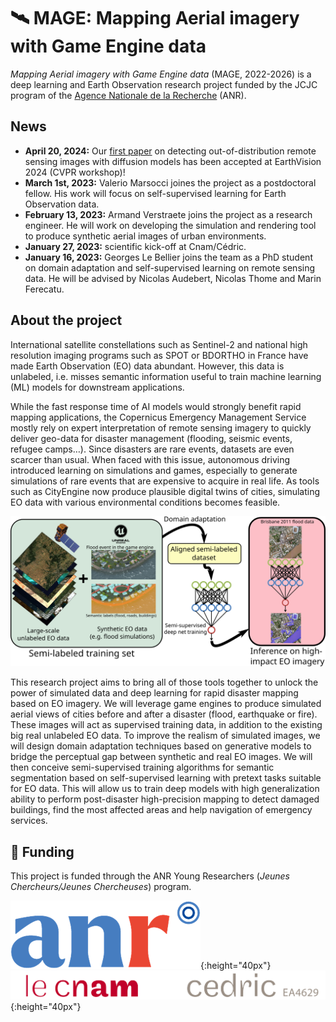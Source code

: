 # 🛰 MAGE: Mapping Aerial imagery with Game Engine data

*Mapping Aerial imagery with Game Engine data* (MAGE, 2022-2026) is a deep learning and Earth Observation research project funded by the JCJC program of the [Agence Nationale de la Recherche](https://anr.fr/) (ANR).

## News

* **April 20, 2024:** Our [first paper](publications.md) on detecting out-of-distribution remote sensing images with diffusion models has been accepted at EarthVision 2024 (CVPR workshop)!
* **March 1st, 2023:** Valerio Marsocci joines the project as a postdoctoral fellow. His work will focus on self-supervised learning for Earth Observation data.
* **February 13, 2023:** Armand Verstraete joins the project as a research engineer. He will work on developing the simulation and rendering tool to produce synthetic aerial images of urban environments.
* **January 27, 2023:** scientific kick-off at Cnam/Cédric.
* **January 16, 2023:** Georges Le Bellier joins the team as a PhD student on domain adaptation and self-supervised learning on remote sensing data. He will be advised by Nicolas Audebert, Nicolas Thome and Marin Ferecatu.

## About the project

International satellite constellations such as Sentinel-2 and national high resolution imaging programs such as SPOT or BDORTHO in France have made Earth Observation (EO) data abundant. However, this data is unlabeled, i.e. misses semantic information useful to train machine learning (ML) models for downstream applications.

While the fast response time of AI models would strongly benefit rapid mapping applications, the Copernicus Emergency Management Service mostly rely on expert interpretation of remote sensing imagery to quickly deliver geo-data for disaster management (flooding, seismic events, refugee camps…). Since disasters are rare events, datasets are even scarcer than usual. When faced with this issue, autonomous driving introduced learning on simulations and games, especially to generate simulations of rare events that are expensive to acquire in real life. As tools such as CityEngine now produce plausible digital twins of cities, simulating EO data with various environmental conditions becomes feasible.

![The MAGE project aims to design a sim2real workflow for Earth Observation. We collect large-scale unlabeled remote sensing datasets from open sources. We generate synthetic data by simulating disasters on 3D models using state-of-the-art engines such as Unreal. This mixed training set is used to train deep neural networks in semi-supervised fashion, using domain adaptation to reduce the gap between real and synthetic images. Then, we leverage the trained models on real use cases for disaster mapping.](images/MAGE_workflow.png)

This research project aims to bring all of those tools together to unlock the power of simulated data and deep learning for rapid disaster mapping based on EO imagery. We will leverage game engines to produce simulated aerial views of cities before and after a disaster (flood, earthquake or fire). These images will act as supervised training data, in addition to the existing big real unlabeled EO data. To improve the realism of simulated images, we will design domain adaptation techniques based on generative models to bridge the perceptual gap between synthetic and real EO images. We will then conceive semi-supervised training algorithms for semantic segmentation based on self-supervised learning with pretext tasks suitable for EO data. This will allow us to train deep models with high generalization ability to perform post-disaster high-precision mapping to detect damaged buildings, find the most affected areas and help navigation of emergency services.

## 🏦 Funding

This project is funded through the ANR Young Researchers (*Jeunes Chercheurs/Jeunes Chercheuses*) program.

![Logo of the ANR](images/anr_logo.png){:height="40px"}
![Logo of the Cnam/Cédric laboratory](images/cedric_cnam.png){:height="40px"}
